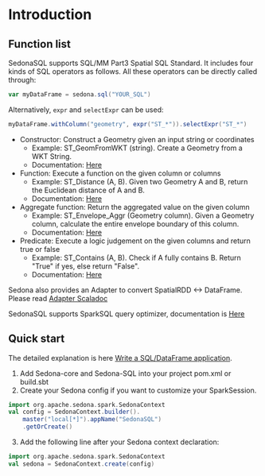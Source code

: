 <!--
 Licensed to the Apache Software Foundation (ASF) under one
 or more contributor license agreements.  See the NOTICE file
 distributed with this work for additional information
 regarding copyright ownership.  The ASF licenses this file
 to you under the Apache License, Version 2.0 (the
 "License"); you may not use this file except in compliance
 with the License.  You may obtain a copy of the License at

   http://www.apache.org/licenses/LICENSE-2.0

 Unless required by applicable law or agreed to in writing,
 software distributed under the License is distributed on an
 "AS IS" BASIS, WITHOUT WARRANTIES OR CONDITIONS OF ANY
 KIND, either express or implied.  See the License for the
 specific language governing permissions and limitations
 under the License.
 -->

# Introduction

## Function list

SedonaSQL supports SQL/MM Part3 Spatial SQL Standard. It includes four kinds of SQL operators as follows. All these operators can be directly called through:

```scala
var myDataFrame = sedona.sql("YOUR_SQL")
```

Alternatively, `expr` and `selectExpr` can be used:

```scala
myDataFrame.withColumn("geometry", expr("ST_*")).selectExpr("ST_*")
```

* Constructor: Construct a Geometry given an input string or coordinates
	* Example: ST_GeomFromWKT (string). Create a Geometry from a WKT String.
	* Documentation: [Here](Constructor.md)
* Function: Execute a function on the given column or columns
	* Example: ST_Distance (A, B). Given two Geometry A and B, return the Euclidean distance of A and B.
	* Documentation: [Here](Function.md)
* Aggregate function: Return the aggregated value on the given column
	* Example: ST_Envelope_Aggr (Geometry column). Given a Geometry column, calculate the entire envelope boundary of this column.
	* Documentation: [Here](AggregateFunction.md)
* Predicate: Execute a logic judgement on the given columns and return true or false
	* Example: ST_Contains (A, B). Check if A fully contains B. Return "True" if yes, else return "False".
	* Documentation: [Here](Predicate.md)

Sedona also provides an Adapter to convert SpatialRDD <-> DataFrame. Please read [Adapter Scaladoc](../../scaladoc/spark/org/apache/sedona/sql/utils/index.html)

SedonaSQL supports SparkSQL query optimizer, documentation is [Here](Optimizer.md)

## Quick start

The detailed explanation is here [Write a SQL/DataFrame application](../../tutorial/sql.md).

1. Add Sedona-core and Sedona-SQL into your project pom.xml or build.sbt
2. Create your Sedona config if you want to customize your SparkSession.

```scala
import org.apache.sedona.spark.SedonaContext
val config = SedonaContext.builder().
    master("local[*]").appName("SedonaSQL")
    .getOrCreate()
```

3. Add the following line after your Sedona context declaration:

```scala
import org.apache.sedona.spark.SedonaContext
val sedona = SedonaContext.create(config)
```
